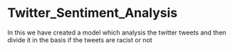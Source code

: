 # Twitter_Sentiment_Analysis
In this we have created a model which analysis the twitter tweets and then divide it in the basis if the tweets are racist or not
